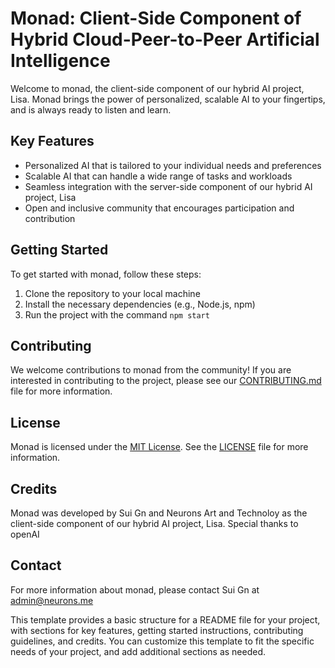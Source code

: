 # Monad: Client-Side Component of Hybrid Cloud-Peer-to-Peer Artificial Intelligence

Welcome to monad, the client-side component of our hybrid AI project, Lisa. Monad brings the power of personalized, scalable AI to your fingertips, and is always ready to listen and learn.

## Key Features

- Personalized AI that is tailored to your individual needs and preferences
- Scalable AI that can handle a wide range of tasks and workloads
- Seamless integration with the server-side component of our hybrid AI project, Lisa
- Open and inclusive community that encourages participation and contribution

## Getting Started

To get started with monad, follow these steps:

1. Clone the repository to your local machine
2. Install the necessary dependencies (e.g., Node.js, npm)
3. Run the project with the command `npm start`

## Contributing

We welcome contributions to monad from the community! If you are interested in contributing to the project, please see our [CONTRIBUTING.md](https://chat.openai.com/chat/CONTRIBUTING.md) file for more information.

## License

Monad is licensed under the [MIT License](https://chat.openai.com/chat/LICENSE). See the [LICENSE](https://chat.openai.com/chat/LICENSE) file for more information.

## Credits

Monad was developed by Sui Gn and Neurons Art and Technoloy as the client-side component of our hybrid AI project, Lisa. Special thanks to openAI

## Contact

For more information about monad, please contact Sui Gn at admin@neurons.me

This template provides a basic structure for a README file for your project, with sections for key features, getting started instructions, contributing guidelines, and credits. You can customize this template to fit the specific needs of your project, and add additional sections as needed.